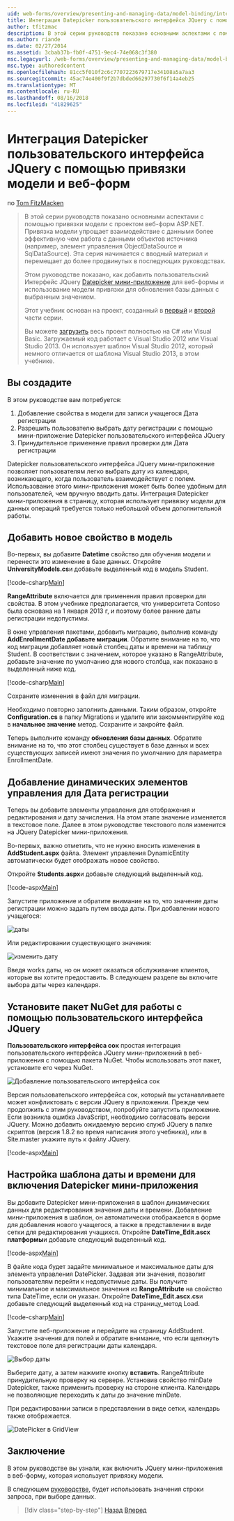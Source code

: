 ```yaml
---
uid: web-forms/overview/presenting-and-managing-data/model-binding/integrating-jquery-ui
title: Интеграция Datepicker пользовательского интерфейса JQuery с помощью привязки модели и веб-форм | Документация Майкрософт
author: tfitzmac
description: В этой серии руководств показано основными аспектами с помощью привязки модели с проектом веб-форм ASP.NET. Привязка модели позволяет взаимодействие с данными более прямой-...
ms.author: riande
ms.date: 02/27/2014
ms.assetid: 3cbab37b-fb0f-4751-9ec4-74e068c3f380
msc.legacyurl: /web-forms/overview/presenting-and-managing-data/model-binding/integrating-jquery-ui
msc.type: authoredcontent
ms.openlocfilehash: 81cc5f010f2c6c7707223679717e34108a5a7aa3
ms.sourcegitcommit: 45ac74e400f9f2b7dbded66297730f6f14a4eb25
ms.translationtype: MT
ms.contentlocale: ru-RU
ms.lasthandoff: 08/16/2018
ms.locfileid: "41829625"
---
```

<a name="integrating-jquery-ui-datepicker-with-model-binding-and-web-forms"></a>Интеграция Datepicker пользовательского интерфейса JQuery с помощью привязки модели и веб-форм
====================
по [Tom FitzMacken](https://github.com/tfitzmac)

> В этой серии руководств показано основными аспектами с помощью привязки модели с проектом веб-форм ASP.NET. Привязка модели упрощает взаимодействие с данными более эффективную чем работа с данными объектов источника (например, элемент управления ObjectDataSource и SqlDataSource). Эта серия начинается с вводный материал и перемещает до более продвинутых в последующих руководствах.
> 
> Этом руководстве показано, как добавить пользовательский Интерфейс JQuery [Datepicker мини-приложение](http://jqueryui.com/datepicker/) для веб-формы и использование модели привязки для обновления базы данных с выбранным значением.
> 
> Этот учебник основан на проект, созданный в [первый](retrieving-data.md) и [второй](updating-deleting-and-creating-data.md) части серии.
> 
> Вы можете [загрузить](https://go.microsoft.com/fwlink/?LinkId=286116) весь проект полностью на C# или Visual Basic. Загружаемый код работает с Visual Studio 2012 или Visual Studio 2013. Он использует шаблон Visual Studio 2012, который немного отличается от шаблона Visual Studio 2013, в этом учебнике.


## <a name="what-youll-build"></a>Вы создадите

В этом руководстве вам потребуется:

1. Добавление свойства в модели для записи учащегося Дата регистрации
2. Разрешить пользователю выбрать дату регистрации с помощью мини-приложение Datepicker пользовательского интерфейса JQuery
3. Принудительное применение правил проверки для Дата регистрации

Datepicker пользовательского интерфейса JQuery мини-приложение позволяет пользователям легко выбрать дату из календаря, возникающего, когда пользователь взаимодействует с полем. Использование этого мини-приложения может быть более удобным для пользователей, чем вручную вводить даты. Интеграция Datepicker мини-приложения в страницу, которая использует привязку модели для данных операций требуется только небольшой объем дополнительной работы.

## <a name="add-a-new-property-to-the-model"></a>Добавить новое свойство в модель

Во-первых, вы добавите **Datetime** свойство для обучения модели и перенести это изменение в базе данных. Откройте **UniversityModels.cs**и добавьте выделенный код в модель Student.

[!code-csharp[Main](integrating-jquery-ui/samples/sample1.cs?highlight=16-18)]

**RangeAttribute** включается для применения правил проверки для свойства. В этом учебнике предполагается, что университета Contoso была основана на 1 января 2013 г, и поэтому более ранние даты регистрации недопустимы.

В окне управления пакетами, добавить миграцию, выполнив команду **AddEnrollmentDate добавьте миграции**. Обратите внимание на то, что код миграции добавляет новый столбец даты и времени на таблицу Student. В соответствии с значением, которое указано в RangeAttribute, добавьте значение по умолчанию для нового столбца, как показано в выделенный ниже код.

[!code-csharp[Main](integrating-jquery-ui/samples/sample2.cs?highlight=11)]

Сохраните изменения в файл для миграции.

Необходимо повторно заполнить данными. Таким образом, откройте **Configuration.cs** в папку Migrations и удалите или закомментируйте код в **начальное значение** метод. Сохраните и закройте файл.

Теперь выполните команду **обновления базы данных**. Обратите внимание на то, что этот столбец существует в базе данных и всех существующих записей имеют значения по умолчанию для параметра EnrollmentDate.

## <a name="add-dynamic-controls-for-enrollment-date"></a>Добавление динамических элементов управления для Дата регистрации

Теперь вы добавите элементы управления для отображения и редактирования и дату зачисления. На этом этапе значение изменяется в текстовое поле. Далее в этом руководстве текстового поля изменится на JQuery Datepicker мини-приложения.

Во-первых, важно отметить, что не нужно вносить изменения в **AddStudent.aspx** файла. Элемент управления DynamicEntity автоматически будет отображать новое свойство.

Откройте **Students.aspx**и добавьте следующий выделенный код.

[!code-aspx[Main](integrating-jquery-ui/samples/sample3.aspx?highlight=13)]

Запустите приложение и обратите внимание на то, что значение даты регистрации можно задать путем ввода даты. При добавлении нового учащегося:

![даты](integrating-jquery-ui/_static/image1.png)

Или редактировании существующего значения:

![изменить дату](integrating-jquery-ui/_static/image2.png)

Введя works даты, но он может оказаться обслуживание клиентов, которые вы хотите предоставить. В следующем разделе вы включите выбора даты через календаря.

## <a name="install-nuget-package-to-work-with-jquery-ui"></a>Установите пакет NuGet для работы с помощью пользовательского интерфейса JQuery

**Пользовательского интерфейса сок** простая интеграция пользовательского интерфейса JQuery мини-приложений в веб-приложения с помощью пакета NuGet. Чтобы использовать этот пакет, установите его через NuGet.

![Добавление пользовательского интерфейса сок](integrating-jquery-ui/_static/image3.png)

Версия пользовательского интерфейса сок, который вы устанавливаете может конфликтовать с версии JQuery в приложении. Прежде чем продолжить с этим руководством, попробуйте запустить приложение. Если возникла ошибка JavaScript, необходимо согласовать версии JQuery. Можно добавить ожидаемую версию служб JQuery в папке скриптов (версия 1.8.2 во время написания этого учебника), или в Site.master укажите путь к файлу JQuery.

[!code-aspx[Main](integrating-jquery-ui/samples/sample4.aspx)]

## <a name="customize-datetime-template-to-include-datepicker-widget"></a>Настройка шаблона даты и времени для включения Datepicker мини-приложения

Вы добавите Datepicker мини-приложения в шаблон динамических данных для редактирования значения даты и времени. Добавление мини-приложения в шаблон, он автоматически отображается в форме для добавления нового учащегося, а также в представлении в виде сетки для редактирования учащихся. Откройте **DateTime\_Edit.ascx платформы**и добавьте следующий выделенный код.

[!code-aspx[Main](integrating-jquery-ui/samples/sample5.aspx?highlight=3)]

В файле кода будет задайте минимальное и максимальное даты для элемента управления DatePicker. Задавая эти значения, позволит пользователям перейти к недопустимые даты. Вы получите минимальное и максимальное значения из **RangeAttribute** на свойство типа DateTime, если он указан. Откройте **DateTime\_Edit.ascx.cs**и добавьте следующий выделенный код на страницу\_метод Load.

[!code-csharp[Main](integrating-jquery-ui/samples/sample6.cs?highlight=9-14)]

Запустите веб-приложение и перейдите на страницу AddStudent. Укажите значения для полей и обратите внимание, что если щелкнуть текстовое поле для регистрации даты календаря.

![Выбор даты](integrating-jquery-ui/_static/image4.png)

Выберите дату, а затем нажмите кнопку **вставить**. RangeAttribute принудительную проверку на сервере. Установив свойство minDate Datepicker, также применить проверку на стороне клиента. Календарь не позволяющие переходить к даты до значение minDate.

При редактировании записи в представлении в виде сетки, календарь также отображается.

![DatePicker в GridView](integrating-jquery-ui/_static/image5.png)

## <a name="conclusion"></a>Заключение

В этом руководстве вы узнали, как включить JQuery мини-приложения в веб-форму, которая использует привязку модели.

В следующем [руководстве](using-query-string-values-to-retrieve-data.md), будет использовать значения строки запроса, при выборе данных.

> [!div class="step-by-step"]
> [Назад](sorting-paging-and-filtering-data.md)
> [Вперед](using-query-string-values-to-retrieve-data.md)
